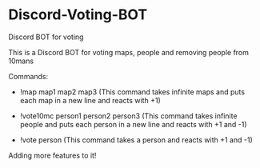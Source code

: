 # Discord-Voting-BOT
Discord BOT for voting

This is a Discord BOT for voting maps, people and removing people from 10mans

Commands:

- !map map1 map2 map3
  (This command takes infinite maps and puts each map in a new line and reacts with +1)

- !vote10mc person1 person2 person3
  (This command takes infinite people and puts each person in a new line and reacts with +1 and -1)

- !vote person 
  (This command takes a person and reacts with +1 and -1)
 
 
 
 Adding more features to it!
